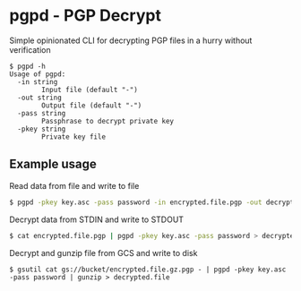 # pgpd - PGP Decrypt

Simple opinionated CLI for decrypting PGP files in a hurry without verification

```
$ pgpd -h
Usage of pgpd:
  -in string
        Input file (default "-")
  -out string
        Output file (default "-")
  -pass string
        Passphrase to decrypt private key
  -pkey string
        Private key file
```

## Example usage

Read data from file and write to file

```sh
$ pgpd -pkey key.asc -pass password -in encrypted.file.pgp -out decrypted.file
```

Decrypt data from STDIN and write to STDOUT

```sh
$ cat encrypted.file.pgp | pgpd -pkey key.asc -pass password > decrypted.file
```

Decrypt and gunzip file from GCS and write to disk

```
$ gsutil cat gs://bucket/encrypted.file.gz.pgp - | pgpd -pkey key.asc -pass password | gunzip > decrypted.file
```
